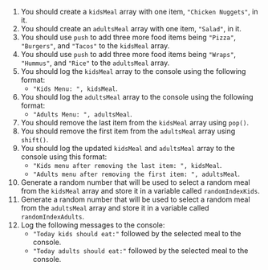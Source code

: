 1. You should create a `kidsMeal` array with one item, `"Chicken Nuggets"`, in it.
1. You should create an `adultsMeal` array with one item, `"Salad"`, in it.
1. You should use `push` to add three more food items being `"Pizza"`, `"Burgers"`, and `"Tacos"` to the `kidsMeal` array.
1. You should use `push` to add three more food items being `"Wraps"`, `"Hummus"`, and `"Rice"` to the `adultsMeal` array.
1. You should log the `kidsMeal` array to the console using the following format:
   - `"Kids Menu: ", kidsMeal`.
1. You should log the `adultsMeal` array to the console using the following format:
   - `"Adults Menu: ", adultsMeal`.
1. You should remove the last item from the `kidsMeal` array using `pop()`.
1. You should remove the first item from the `adultsMeal` array using `shift()`.
1. You should log the updated `kidsMeal` and `adultsMeal` array to the console using this format:
   - `"Kids menu after removing the last item: ", kidsMeal`.
   - `"Adults menu after removing the first item: ", adultsMeal`.
2. Generate a random number that will be used to select a random meal from the `kidsMeal` array and store it in a variable called `randomIndexKids`.
3. Generate a random number that will be used to select a random meal from the `adultsMeal` array and store it in a variable called `randomIndexAdults`.
4. Log the following messages to the console:
   - `"Today kids should eat:"` followed by the selected meal to the console.
   - `"Today adults should eat:"` followed by the selected meal to the console.
